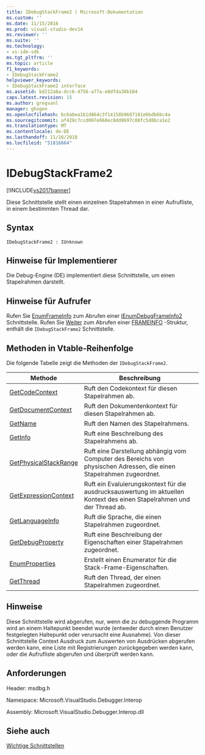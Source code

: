 ```yaml
---
title: IDebugStackFrame2 | Microsoft-Dokumentation
ms.custom: ''
ms.date: 11/15/2016
ms.prod: visual-studio-dev14
ms.reviewer: ''
ms.suite: ''
ms.technology:
- vs-ide-sdk
ms.tgt_pltfrm: ''
ms.topic: article
f1_keywords:
- IDebugStackFrame2
helpviewer_keywords:
- IDebugStackFrame2 interface
ms.assetid: bd212a6a-dcc6-4756-a77a-e8dfda38b104
caps.latest.revision: 15
ms.author: gregvanl
manager: ghogen
ms.openlocfilehash: bc6a6ea1b1d864c3f14158b9687181e6bdb6bc4a
ms.sourcegitcommit: af428c7ccd007e668ec0dd8697c88fc5d8bca1e2
ms.translationtype: MT
ms.contentlocale: de-DE
ms.lasthandoff: 11/16/2018
ms.locfileid: "51816664"
---
```

# <a name="idebugstackframe2"></a>IDebugStackFrame2
[!INCLUDE[vs2017banner](../../../includes/vs2017banner.md)]

Diese Schnittstelle stellt einen einzelnen Stapelrahmen in einer Aufrufliste, in einem bestimmten Thread dar.  
  
## <a name="syntax"></a>Syntax  
  
```  
IDebugStackFrame2 : IUnknown  
```  
  
## <a name="notes-for-implementers"></a>Hinweise für Implementierer  
 Die Debug-Engine (DE) implementiert diese Schnittstelle, um einen Stapelrahmen darstellt.  
  
## <a name="notes-for-callers"></a>Hinweise für Aufrufer  
 Rufen Sie [EnumFrameInfo](../../../extensibility/debugger/reference/idebugthread2-enumframeinfo.md) zum Abrufen einer [IEnumDebugFrameInfo2](../../../extensibility/debugger/reference/ienumdebugframeinfo2.md) Schnittstelle. Rufen Sie [Weiter](../../../extensibility/debugger/reference/ienumdebugframeinfo2-next.md) zum Abrufen einer [FRAMEINFO](../../../extensibility/debugger/reference/frameinfo.md) -Struktur, enthält die `IDebugStackFrame2` Schnittstelle.  
  
## <a name="methods-in-vtable-order"></a>Methoden in Vtable-Reihenfolge  
 Die folgende Tabelle zeigt die Methoden der `IDebugStackFrame2`.  
  
|Methode|Beschreibung|  
|------------|-----------------|  
|[GetCodeContext](../../../extensibility/debugger/reference/idebugstackframe2-getcodecontext.md)|Ruft den Codekontext für diesen Stapelrahmen ab.|  
|[GetDocumentContext](../../../extensibility/debugger/reference/idebugstackframe2-getdocumentcontext.md)|Ruft den Dokumentenkontext für diesen Stapelrahmen ab.|  
|[GetName](../../../extensibility/debugger/reference/idebugstackframe2-getname.md)|Ruft den Namen des Stapelrahmens.|  
|[GetInfo](../../../extensibility/debugger/reference/idebugstackframe2-getinfo.md)|Ruft eine Beschreibung des Stapelrahmens ab.|  
|[GetPhysicalStackRange](../../../extensibility/debugger/reference/idebugstackframe2-getphysicalstackrange.md)|Ruft eine Darstellung abhängig vom Computer des Bereichs von physischen Adressen, die einen Stapelrahmen zugeordnet.|  
|[GetExpressionContext](../../../extensibility/debugger/reference/idebugstackframe2-getexpressioncontext.md)|Ruft ein Evaluierungskontext für die ausdrucksauswertung im aktuellen Kontext des einen Stapelrahmen und der Thread ab.|  
|[GetLanguageInfo](../../../extensibility/debugger/reference/idebugstackframe2-getlanguageinfo.md)|Ruft die Sprache, die einen Stapelrahmen zugeordnet.|  
|[GetDebugProperty](../../../extensibility/debugger/reference/idebugstackframe2-getdebugproperty.md)|Ruft eine Beschreibung der Eigenschaften einer Stapelrahmen zugeordnet.|  
|[EnumProperties](../../../extensibility/debugger/reference/idebugstackframe2-enumproperties.md)|Erstellt einen Enumerator für die Stack-Frame-Eigenschaften.|  
|[GetThread](../../../extensibility/debugger/reference/idebugstackframe2-getthread.md)|Ruft den Thread, der einen Stapelrahmen zugeordnet.|  
  
## <a name="remarks"></a>Hinweise  
 Diese Schnittstelle wird abgerufen, nur, wenn die zu debuggende Programm wird an einem Haltepunkt beendet wurde (entweder durch einen Benutzer festgelegten Haltepunkt oder verursacht eine Ausnahme). Von dieser Schnittstelle Context Ausdruck zum Auswerten von Ausdrücken abgerufen werden kann, eine Liste mit Registrierungen zurückgegeben werden kann, oder die Aufrufliste abgerufen und überprüft werden kann.  
  
## <a name="requirements"></a>Anforderungen  
 Header: msdbg.h  
  
 Namespace: Microsoft.VisualStudio.Debugger.Interop  
  
 Assembly: Microsoft.VisualStudio.Debugger.Interop.dll  
  
## <a name="see-also"></a>Siehe auch  
 [Wichtige Schnittstellen](../../../extensibility/debugger/reference/core-interfaces.md)

